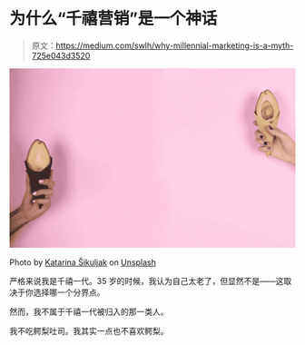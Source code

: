 # 为什么“千禧营销”是一个神话

> 原文：<https://medium.com/swlh/why-millennial-marketing-is-a-myth-725e043d3520>

![](img/63f26aaf7d8ab55f451f45bd23a0b070.png)

Photo by [Katarina Šikuljak](https://unsplash.com/photos/BeEnOzyIBsU?utm_source=unsplash&utm_medium=referral&utm_content=creditCopyText) on [Unsplash](https://unsplash.com/search/photos/avocado?utm_source=unsplash&utm_medium=referral&utm_content=creditCopyText)

严格来说我是千禧一代。35 岁的时候，我认为自己太老了，但显然不是——这取决于你选择哪一个分界点。

然而，我不属于千禧一代被归入的那一类人。

我不吃鳄梨吐司。我其实一点也不喜欢鳄梨。